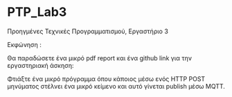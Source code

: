# PTP_Lab3

Προηγμένες Τεχνικές Προγραμματισμού, Εργαστήριο 3

Εκφώνηση :

Θα παραδώσετε ένα μικρό pdf report και ένα github link για την εργαστηριακή άσκηση:

Φτιάξτε ένα μικρό πρόγραμμα όπου κάποιος μέσω ενός ΗΤΤP POST μηνύματος στέλνει ένα μικρό κείμενο και αυτό γίνεται publish μέσω MQTT.
